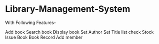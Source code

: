 # Library-Management-System
 With Following Features- 

Add book
Search book
Display book
Set Author
Set Title list
check Stock
Issue Book
Book Record
Add member
